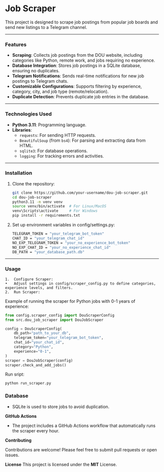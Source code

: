 # Job Scraper
This project is designed to scrape job postings from popular job boards and send new listings to a Telegram channel.

---

###  Features
- **Scraping**: Collects job postings from the DOU website, including categories like Python, remote work, and jobs requiring no experience.
- **Database Integration**: Stores job postings in a SQLite database, ensuring no duplicates.
- **Telegram Notifications**: Sends real-time notifications for new job postings to Telegram chats.
- **Customizable Configurations**: Supports filtering by experience, category, city, and job type (remote/relocation).
- **Duplicate Detection**: Prevents duplicate job entries in the database.

---

### Technologies Used
- **Python 3.11**: Programming language.
- **Libraries**:
  - `requests`: For sending HTTP requests.
  - `BeautifulSoup` (from `bs4`): For parsing and extracting data from HTML.
  - `sqlite3`: For database operations.
  - `logging`: For tracking errors and activities.

---

### Installation
1. Clone the repository:
    ```bash
    git clone https://github.com/your-username/dou-job-scraper.git
    cd dou-job-scraper
    python3.11 -m venv venv
    source venv/bin/activate  # For Linux/MacOS
    venv\Scripts\activate     # For Windows
    pip install -r requirements.txt
    ```
2. Set up environment variables in config/settings.py:
    ```bash
    TELEGRAM_TOKEN = "your_telegram_bot_token"
    CHAT_ID = "your_telegram_chat_id"
    NO_EXP_TELEGRAM_TOKEN = "your_no_experience_bot_token"
    NO_EXP_CHAT_ID = "your_no_experience_chat_id"
    DB_PATH = "your_database_path.db"
    ```

---

### Usage
	1.	Configure Scraper:
	•	Adjust settings in config/scraper_config.py to define categories, experience levels, and filters.
	2.	Run Scraper:
Example of running the scraper for Python jobs with 0-1 years of experience:
```python
from config.scraper_config import DouScraperConfig
from src.dou_job_scraper import DouJobScraper

config = DouScraperConfig(
    db_path="path_to_your_db",
    telegram_token="your_telegram_bot_token",
    chat_id="your_chat_id",
    category="Python",
    experience="0-1",
)
scraper = DouJobScraper(config)
scraper.check_and_add_jobs()
```

Run sript:
```bash
python run_scraper.py
```

### Database
- SQLite is used to store jobs to avoid duplication. 

**GitHub Actions**
- The project includes a GitHub Actions workflow that automatically runs the scraper every hour.

**Contributing**

Contributions are welcome! Please feel free to submit pull requests or open issues.

**License**
This project is licensed under the **MIT** License.
